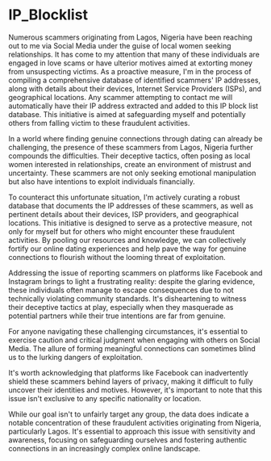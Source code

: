 # IP_Blocklist

Numerous scammers originating from Lagos, Nigeria have been reaching out to me via Social Media under the guise of local women seeking relationships. It has come to my attention that many of these individuals are engaged in love scams or have ulterior motives aimed at extorting money from unsuspecting victims. As a proactive measure, I'm in the process of compiling a comprehensive database of identified scammers' IP addresses, along with details about their devices, Internet Service Providers (ISPs), and geographical locations. Any scammer attempting to contact me will automatically have their IP address extracted and added to this IP block list database. This initiative is aimed at safeguarding myself and potentially others from falling victim to these fraudulent activities.

In a world where finding genuine connections through dating can already be challenging, the presence of these scammers from Lagos, Nigeria further compounds the difficulties. Their deceptive tactics, often posing as local women interested in relationships, create an environment of mistrust and uncertainty. These scammers are not only seeking emotional manipulation but also have intentions to exploit individuals financially.

To counteract this unfortunate situation, I'm actively curating a robust database that documents the IP addresses of these scammers, as well as pertinent details about their devices, ISP providers, and geographical locations. This initiative is designed to serve as a protective measure, not only for myself but for others who might encounter these fraudulent activities. By pooling our resources and knowledge, we can collectively fortify our online dating experiences and help pave the way for genuine connections to flourish without the looming threat of exploitation.

Addressing the issue of reporting scammers on platforms like Facebook and Instagram brings to light a frustrating reality: despite the glaring evidence, these individuals often manage to escape consequences due to not technically violating community standards. It's disheartening to witness their deceptive tactics at play, especially when they masquerade as potential partners while their true intentions are far from genuine.

For anyone navigating these challenging circumstances, it's essential to exercise caution and critical judgment when engaging with others on Social Media. The allure of forming meaningful connections can sometimes blind us to the lurking dangers of exploitation.

It's worth acknowledging that platforms like Facebook can inadvertently shield these scammers behind layers of privacy, making it difficult to fully uncover their identities and motives. However, it's important to note that this issue isn't exclusive to any specific nationality or location.

While our goal isn't to unfairly target any group, the data does indicate a notable concentration of these fraudulent activities originating from Nigeria, particularly Lagos. It's essential to approach this issue with sensitivity and awareness, focusing on safeguarding ourselves and fostering authentic connections in an increasingly complex online landscape.
